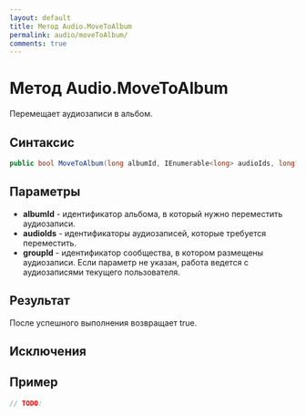 ```yaml
---
layout: default
title: Метод Audio.MoveToAlbum
permalink: audio/moveToAlbum/
comments: true
---
```

# Метод Audio.MoveToAlbum
Перемещает аудиозаписи в альбом.

## Синтаксис
```csharp
public bool MoveToAlbum(long albumId, IEnumerable<long> audioIds, long? groupId = null)
```

## Параметры
+ **albumId** - идентификатор альбома, в который нужно переместить аудиозаписи.
+ **audioIds** - идентификаторы аудиозаписей, которые требуется переместить.
+ **groupId** - идентификатор сообщества, в котором размещены аудиозаписи. Если параметр не указан, работа ведется с аудиозаписями текущего пользователя.

## Результат
После успешного выполнения возвращает true.

## Исключения

## Пример
```csharp
// TODO:
```